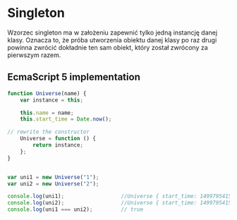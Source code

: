 # Singleton

Wzorzec singleton ma w założeniu zapewnić tylko jedną instancję danej klasy.  Oznacza to, że próba utworzenia obiektu danej klasy po raz drugi powinna zwrócić dokładnie ten sam obiekt, który został zwrócony za pierwszym razem.

## EcmaScript 5 implementation

```js
function Universe(name) {
    var instance = this;

    this.name = name;
    this.start_time = Date.now();

// rewrite the constructor
    Universe = function () {
        return instance;
    };
}


var uni1 = new Universe("1");
var uni2 = new Universe("2");

console.log(uni1);                  //Universe { start_time: 1499795415812, name: '1' }
console.log(uni2);                  //Universe { start_time: 1499795415812, name: '1' }
console.log(uni1 === uni2);         // true

```



